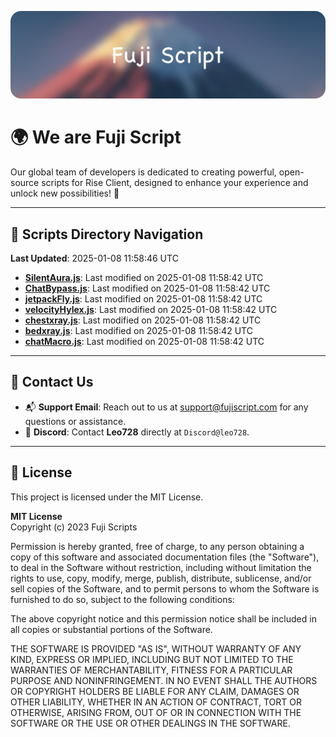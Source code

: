 ![Banner](.github/b.webp)

# 🌍 **We are Fuji Script**

Our global team of developers is dedicated to creating powerful, open-source scripts for Rise Client, designed to enhance your experience and unlock new possibilities! 🌟

---
<!-- SCRIPTS_NAVIGATION_START -->
## 📂 **Scripts Directory Navigation**

**Last Updated**: 2025-01-08 11:58:46 UTC

- **[SilentAura.js](scripts/SilentAura.js)**: Last modified on 2025-01-08 11:58:42 UTC
- **[ChatBypass.js](scripts/ChatBypass.js)**: Last modified on 2025-01-08 11:58:42 UTC
- **[jetpackFly.js](scripts/jetpackFly.js)**: Last modified on 2025-01-08 11:58:42 UTC
- **[velocityHylex.js](scripts/velocityHylex.js)**: Last modified on 2025-01-08 11:58:42 UTC
- **[chestxray.js](scripts/chestxray.js)**: Last modified on 2025-01-08 11:58:42 UTC
- **[bedxray.js](scripts/bedxray.js)**: Last modified on 2025-01-08 11:58:42 UTC
- **[chatMacro.js](scripts/chatMacro.js)**: Last modified on 2025-01-08 11:58:42 UTC

<!-- SCRIPTS_NAVIGATION_END -->

---

## 💬 **Contact Us**  
- 📬 **Support Email**: Reach out to us at [support@fujiscript.com](mailto:support@fujiscript.com) for any questions or assistance.  
- 💬 **Discord**: Contact **Leo728** directly at `Discord@leo728`.

---

## 📜 **License**

This project is licensed under the MIT License.  

**MIT License**  
Copyright (c) 2023 Fuji Scripts  

Permission is hereby granted, free of charge, to any person obtaining a copy of this software and associated documentation files (the "Software"), to deal in the Software without restriction, including without limitation the rights to use, copy, modify, merge, publish, distribute, sublicense, and/or sell copies of the Software, and to permit persons to whom the Software is furnished to do so, subject to the following conditions:  

The above copyright notice and this permission notice shall be included in all copies or substantial portions of the Software.  

THE SOFTWARE IS PROVIDED "AS IS", WITHOUT WARRANTY OF ANY KIND, EXPRESS OR IMPLIED, INCLUDING BUT NOT LIMITED TO THE WARRANTIES OF MERCHANTABILITY, FITNESS FOR A PARTICULAR PURPOSE AND NONINFRINGEMENT. IN NO EVENT SHALL THE AUTHORS OR COPYRIGHT HOLDERS BE LIABLE FOR ANY CLAIM, DAMAGES OR OTHER LIABILITY, WHETHER IN AN ACTION OF CONTRACT, TORT OR OTHERWISE, ARISING FROM, OUT OF OR IN CONNECTION WITH THE SOFTWARE OR THE USE OR OTHER DEALINGS IN THE SOFTWARE.  
